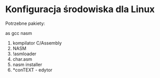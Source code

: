 # Konfiguracja środowiska dla Linux

Potrzebne pakiety:

as
gcc
nasm

1. kompilator C/Assembly
2. NASM
3. !asmloader
4. char.asm
5. nasm installer
6. *conTEXT - edytor
